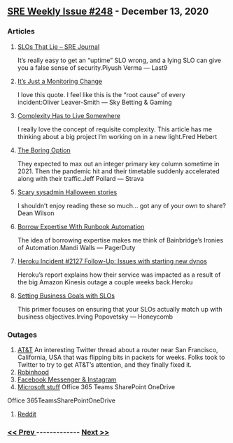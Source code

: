 ## [SRE Weekly Issue #248](https://sreweekly.com/sre-weekly-issue-248/) - December 13, 2020
### Articles

1. [SLOs That Lie – SRE Journal](https://blog.last9.io/slos-that-lie/)

    It’s really easy to get an “uptime” SLO wrong, and a lying SLO can give you a false sense of security.Piyush Verma — Last9
1. [It’s Just a Monitoring Change](https://sbg.technology/2020/12/09/its-just-a-monitoring-change/)

    I love this quote. I feel like this is the “root cause” of every incident:Oliver Leaver-Smith — Sky Betting & Gaming
1. [Complexity Has to Live Somewhere](https://ferd.ca/complexity-has-to-live-somewhere.html)

    I really love the concept of requisite complexity. This article has me thinking about a big project I’m working on in a new light.Fred Hebert
1. [The Boring Option](https://medium.com/strava-engineering/the-boring-option-4a7c6ad16ab8)

    They expected to max out an integer primary key column sometime in 2021. Then the pandemic hit and their timetable suddenly accelerated along with their traffic.Jeff Pollard — Strava
1. [Scary sysadmin Halloween stories](https://www.unixdaemon.net/sysadmin/scary-sysadmin-halloween-stories/)

    I shouldn’t enjoy reading these so much… got any of your own to share?Dean Wilson
1. [Borrow Expertise With Runbook Automation](https://www.pagerduty.com/blog/borrow-expertise-runbook-automation/)

    The idea of borrowing expertise makes me think of Bainbridge’s Ironies of Automation.Mandi Walls — PagerDuty
1. [Heroku Incident #2127 Follow-Up: Issues with starting new dynos](https://status.heroku.com/incidents/2127)

    Heroku’s report explains how their service was impacted as a result of the big Amazon Kinesis outage a couple weeks back.Heroku
1. [Setting Business Goals with SLOs](https://www.honeycomb.io/blog/setting-business-goals-with-slos/)

    This primer focuses on ensuring that your SLOs actually match up with business objectives.Irving Popovetsky — Honeycomb
### Outages

1. [AT&T](https://twitter.com/Catfish_Man/status/1335421122947366912)
    An interesting Twitter thread about a router near San Francisco, California, USA that was flipping bits in packets for weeks. Folks took to Twitter to try to get AT&T’s attention, and they finally fixed it.
1. [Robinhood](https://www.bloomberg.com/news/articles/2020-12-07/interactive-brokers-users-report-problems-with-trading-platform)
1. [Facebook Messenger & Instagram](https://www.heraldscotland.com/news/18935771.facebook-say-faults-saw-scots-hit-messenger-instagram-outages-resolved/)
1. [Microsoft stuff](https://www.express.co.uk/life-style/science-technology/1371359/Office-365-Microsoft-Teams-SharePoint-OneDrive-status-down)
    Office 365
Teams
SharePoint
OneDrive

Office 365TeamsSharePointOneDrive
1. [Reddit](https://reddit.statuspage.io/incidents/qr5vky5kwn3r)

### [ << Prev ](sreweekly-247.md) ------------- [ Next >> ](sreweekly-249.md)